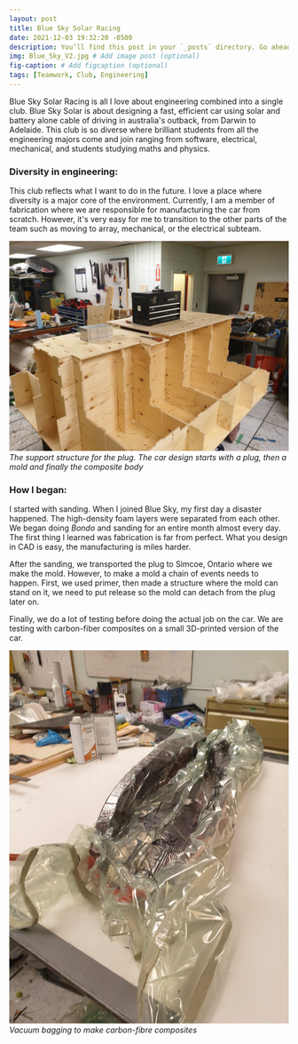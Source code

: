 ```yaml
---
layout: post
title: Blue Sky Solar Racing
date: 2021-12-03 19:32:20 -0500
description: You’ll find this post in your `_posts` directory. Go ahead and edit it and re-build the site to see your changes. # Add post description (optional)
img: Blue_Sky_V2.jpg # Add image post (optional)
fig-caption: # Add figcaption (optional)
tags: [Teamwork, Club, Engineering]
---
```


Blue Sky Solar Racing is all I love about engineering combined into a single club. Blue Sky Solar is about designing a fast, efficient car using solar and battery alone cable of driving in australia's outback, from Darwin to Adelaide. This club is so diverse where brilliant students from all the engineering majors come and join ranging from software, electrical, mechanical, and students studying maths and physics. 

### Diversity in engineering:

This club reflects what I want to do in the future. I love a place where diversity is a major core of the environment. Currently, I am a member of fabrication where we are responsible for manufacturing the car from scratch. However, it's very easy for me to transition to the other parts of the team such as moving to array, mechanical, or the electrical subteam. 

![](/assets/img/Blue_Plug_Support.jpg)
*The support structure for the plug. The car design starts with a plug, then a mold and finally the composite body*

### How I began:

I started with sanding. When I joined Blue Sky, my first day a disaster happened. The high-density foam layers were separated from each other. We began doing *Bondo* and sanding for an entire month almost every day. The first thing I learned was fabrication is far from perfect. What you design in CAD is easy, the manufacturing is miles harder. 

After the sanding, we transported the plug to Simcoe, Ontario where we make the mold. However, to make a mold a chain of events needs to happen. First, we used primer, then made a structure where the mold can stand on it, we need to put release so the mold can detach from the plug later on. 

Finally, we do a lot of testing before doing the actual job on the car. We are testing with carbon-fiber composites on a small 3D-printed version of the car.

![](/assets/img/Blue_Vacuum.jpg)
*Vacuum bagging to make carbon-fibre composites*